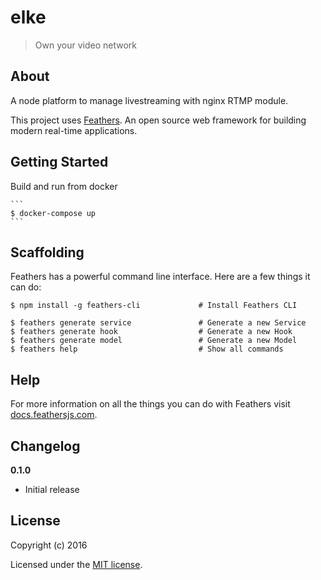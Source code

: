 # elke

> Own your video network

## About

A node platform to manage livestreaming with nginx RTMP module.

This project uses [Feathers](http://feathersjs.com). An open source web framework for building modern real-time applications.

## Getting Started

Build and run from docker

    ```
    $ docker-compose up
    ```

## Scaffolding

Feathers has a powerful command line interface. Here are a few things it can do:

```
$ npm install -g feathers-cli             # Install Feathers CLI

$ feathers generate service               # Generate a new Service
$ feathers generate hook                  # Generate a new Hook
$ feathers generate model                 # Generate a new Model
$ feathers help                           # Show all commands
```

## Help

For more information on all the things you can do with Feathers visit [docs.feathersjs.com](http://docs.feathersjs.com).

## Changelog

__0.1.0__

- Initial release

## License

Copyright (c) 2016

Licensed under the [MIT license](LICENSE).
